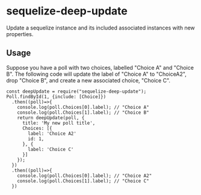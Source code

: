 # sequelize-deep-update

Update a sequelize instance and its included associated instances with new properties.

## Usage ##

Suppose you have a poll with two choices, labelled "Choice A" and "Choice B". The following code will update the label of "Choice A" to "ChoiceA2", drop "Choice B", and create a new associated choice, "Choice C".
```
const deepUpdate = require("sequelize-deep-update");
Poll.findById(1, {include: [Choice]})
  .then((poll)=>{
    console.log(poll.Choices[0].label); // "Choice A"
    console.log(poll.Choices[1].label); // "Choice B"
    return deepUpdate(poll, {
      title: 'My new poll title',
      Choices: [{
        label: 'Choice A2'
        id: 1,
      }, {
        label: 'Choice C'
      }]
    });
  })
  .then((poll)=>{
    console.log(poll.Choices[0].label); // "Choice A2"
    console.log(poll.Choices[1].label); // "Choice C"
  })
```

